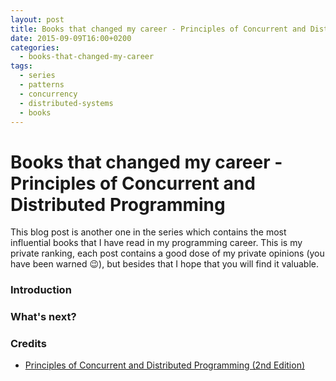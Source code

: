 ```yaml
---
layout: post
title: Books that changed my career - Principles of Concurrent and Distributed Programming
date: 2015-09-09T16:00+0200
categories:
  - books-that-changed-my-career
tags:
  - series
  - patterns
  - concurrency
  - distributed-systems
  - books
---
```


# Books that changed my career - Principles of Concurrent and Distributed Programming

<quote class="disclaimer">This blog post is another one in the series which contains the most influential books that I have read in my programming career. This is my private ranking, each post contains a good dose of my private opinions (you have been warned :wink:), but besides that I hope that you will find it valuable.</quote>

### Introduction

### What's next?

### Credits

- [Principles of Concurrent and Distributed Programming (2nd Edition)](http://www.amazon.com/Principles-Concurrent-Distributed-Programming-Edition/dp/032131283X)

